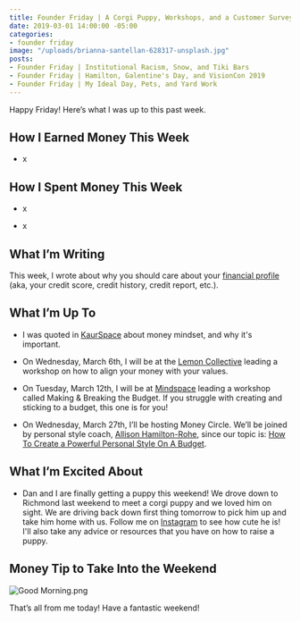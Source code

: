 ```yaml
---
title: Founder Friday | A Corgi Puppy, Workshops, and a Customer Survey
date: 2019-03-01 14:00:00 -05:00
categories:
- founder friday
image: "/uploads/brianna-santellan-628317-unsplash.jpg"
posts:
- Founder Friday | Institutional Racism, Snow, and Tiki Bars
- Founder Friday | Hamilton, Galentine's Day, and VisionCon 2019
- Founder Friday | My Ideal Day, Pets, and Yard Work
---
```


Happy Friday! Here’s what I was up to this past week.

## **How I Earned Money This Week**

* x

## **How I Spent Money This Week**

* x

* x

## **What I’m Writing**

This week, I wrote about why you should care about your [financial profile](https://www.maggiegermano.com/blog/your-financial-profile-like-your-tinder-profile/) (aka, your credit score, credit history, credit report, etc.). 

## **What I’m Up To**

* I was quoted in [KaurSpace](https://kaurspace.com/magazine/01/manifesting-money-jane-harkness?fbclid=IwAR3ldMM6uOzGYb-ncFq5yAxestiNw9XNxx1jZv5qIstTbFnExZ2o6YLpNOc) about money mindset, and why it's important.

* On Wednesday, March 6th, I will be at the [Lemon Collective](https://www.eventbrite.com/e/aligning-your-money-with-your-values-tickets-54778910195) leading a workshop on how to align your money with your values.

* On Tuesday, March 12th, I will be at [Mindspace](https://www.eventbrite.com/e/making-breaking-the-budget-tickets-55047193638) leading a workshop called Making & Breaking the Budget. If you struggle with creating and sticking to a budget, this one is for you!

* On Wednesday, March 27th, I’ll be hosting Money Circle. We’ll be joined by personal style coach, [Allison Hamilton-Rohe](https://dailyoutfit.com/), since our topic is: [How To Create a Powerful Personal Style On A Budget](https://www.eventbrite.com/e/money-circle-how-to-create-a-powerful-personal-style-on-a-budget-tickets-54939672038).

## **What I’m Excited About**

* Dan and I are finally getting a puppy this weekend! We drove down to Richmond last weekend to meet a corgi puppy and we loved him on sight. We are driving back down first thing tomorrow to pick him up and take him home with us. Follow me on [Instagram](https://www.instagram.com/maggiegermano/) to see how cute he is! I'll also take any advice or resources that you have on how to raise a puppy.

## **Money Tip to Take Into the Weekend**

![Good Morning.png](/uploads/Good%20Morning.png)

That’s all from me today! Have a fantastic weekend!